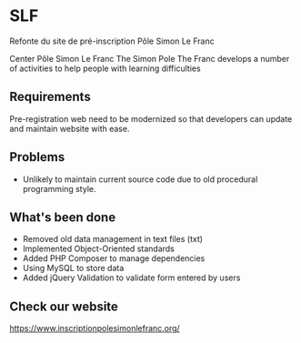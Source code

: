 # SLF
Refonte du site de pré-inscription Pôle Simon Le Franc

Center Pôle Simon Le Franc The Simon Pole The Franc develops a number of activities to help people with learning difficulties

## Requirements
Pre-registration web need to be modernized so that developers can update and maintain website with ease.

## Problems
+ Unlikely to maintain current source code due to old procedural programming style. 

## What's been done
+ Removed old data management in text files (txt)
+ Implemented Object-Oriented standards
+ Added PHP Composer to manage dependencies
+ Using MySQL to store data
+ Added jQuery Validation to validate form entered by users
 

## Check our website 
https://www.inscriptionpolesimonlefranc.org/


